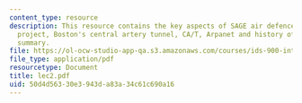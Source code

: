 ```yaml
---
content_type: resource
description: This resource contains the key aspects of SAGE air defence system, Atlas
  project, Boston's central artery tunnel, CA/T, Arpanet and history of systems engineering
  summary.
file: https://ol-ocw-studio-app-qa.s3.amazonaws.com/courses/ids-900-integrating-doctoral-seminar-on-emerging-technologies-fall-2005/50d4d56330e3943da83a34c61c690a16_lec2.pdf
file_type: application/pdf
resourcetype: Document
title: lec2.pdf
uid: 50d4d563-30e3-943d-a83a-34c61c690a16
---
```

